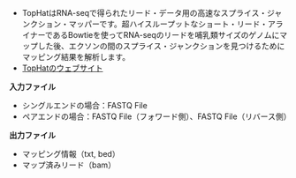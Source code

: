 
-   TopHatはRNA-seqで得られたリード・データ用の高速なスプライス・ジャンクション・マッパーです。超ハイスループットなショート・リード・アライナーであるBowtieを使ってRNA-seqのリードを哺乳類サイズのゲノムにマップした後、エクソンの間のスプライス・ジャンクションを見つけるためにマッピング結果を解析します。
-   [TopHatのウェブサイト](http://ccb.jhu.edu/software/tophat/index.shtml)

**入力ファイル**

-   シングルエンドの場合：FASTQ File
-   ペアエンドの場合：FASTQ File（フォワード側）、FASTQ File（リバース側）

**出力ファイル**

-   マッピング情報（txt, bed）
-   マップ済みリード（bam）
